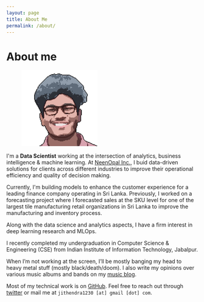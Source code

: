 ```yaml
---
layout: page
title: About Me
permalink: /about/
---
```


# About me

<figure class="right">
  <img src="images/anim_jbs.jpeg" width="200" alt="My portrait"/>
</figure>


I'm a **Data Scientist** working at the intersection of analytics, business 
intelligence & machine learning. At [NeenOpal Inc.](https://www.neenopal.com/), I buid data-driven solutions for 
clients across different industries to improve their operational efficiency and quality of decision making.

Currently, I'm building models to enhance 
the customer experience for a leading finance company operating in Sri Lanka. 
Previously, I worked on a forecasting project where I forecasted sales at the SKU level for one 
of the largest tile manufacturing retail organizations in Sri Lanka to improve the manufacturing and inventory process.

Along with the data science and analytics aspects, I have a firm interest in deep learning research and MLOps.


I recently completed my undergraduation in Computer Science & Engineering (CSE) from Indian Institute of Information Technology, Jabalpur.

When I’m not working at the screen, I’ll be mostly banging my head to heavy metal stuff (mostly black/death/doom). 
I also write my opinions over various music albums and bands on my [music blog](https://jithendrabsy.github.io/sabbath).

Most of my technical work is on [GitHub](https://github.com/jithendrabsy).
Feel free to reach out through [twitter](https://twitter.com/jithendrabsy) or mail me at `jithendra1230 [at] gmail [dot] com`.
